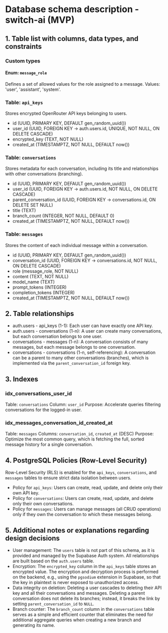 # Database schema description - switch-ai (MVP)

## 1. Table list with columns, data types, and constraints

### Custom types

#### Enum: `message_role`

Defines a set of allowed values for the role assigned to a message. Values: 'user', 'assistant', 'system'.

### Table: `api_keys`

Stores encrypted OpenRouter API keys belonging to users.

* id (UUID, PRIMARY KEY, DEFAULT gen\_random\_uuid())
* user\_id (UUID, FOREIGN KEY -> auth.users.id, UNIQUE, NOT NULL, ON DELETE CASCADE)
* encrypted\_key (TEXT, NOT NULL)
* created\_at (TIMESTAMPTZ, NOT NULL, DEFAULT now())

### Table: `conversations`

Stores metadata for each conversation, including its title and relationships with other conversations (branching).

* id (UUID, PRIMARY KEY, DEFAULT gen\_random\_uuid())
* user\_id (UUID, FOREIGN KEY -> auth.users.id, NOT NULL, ON DELETE CASCADE)
* parent\_conversation\_id (UUID, FOREIGN KEY -> conversations.id, ON DELETE SET NULL)
* title (TEXT)
* branch\_count (INTEGER, NOT NULL, DEFAULT 0)
* created\_at (TIMESTAMPTZ, NOT NULL, DEFAULT now())

### Table: `messages`

Stores the content of each individual message within a conversation.

* id (UUID, PRIMARY KEY, DEFAULT gen\_random\_uuid())
* conversation\_id (UUID, FOREIGN KEY -> conversations.id, NOT NULL, ON DELETE CASCADE)
* role (message\_role, NOT NULL)
* content (TEXT, NOT NULL)
* model\_name (TEXT)
* prompt\_tokens (INTEGER)
* completion\_tokens (INTEGER)
* created\_at (TIMESTAMPTZ, NOT NULL, DEFAULT now())

## 2. Table relationships

* auth.users - api\_keys (1-1): Each user can have exactly one API key.
* auth.users - conversations (1-n): A user can create many conversations, but each conversation belongs to one user.
* conversations - messages (1-n): A conversation consists of many messages, but each message belongs to one conversation.
* conversations - conversations (1-n, self-referencing): A conversation can be a parent to many other conversations (branches), which is implemented via the `parent_conversation_id` foreign key.

## 3. Indexes

### idx\_conversations\_user\_id

Table: `conversations`
Column: `user_id`
Purpose: Accelerate queries filtering conversations for the logged-in user.

### idx\_messages\_conversation\_id\_created\_at

Table: `messages`
Columns: `conversation_id`, `created_at` (DESC)
Purpose: Optimize the most common query, which is fetching the full, sorted message history for a single conversation.

## 4. PostgreSQL Policies (Row-Level Security)

Row-Level Security (RLS) is enabled for the `api_keys`, `conversations`, and `messages` tables to ensure strict data isolation between users.

* Policy for `api_keys`: Users can create, read, update, and delete only their own API key.
* Policy for `conversations`: Users can create, read, update, and delete only their own conversations.
* Policy for `messages`: Users can manage messages (all CRUD operations) only if they own the conversation to which these messages belong.

## 5. Additional notes or explanations regarding design decisions

* User management: The `users` table is not part of this schema, as it is provided and managed by the Supabase Auth system. All relationships are built based on the `auth.users` table.
* Encryption: The `encrypted_key` column in the `api_keys` table stores an encrypted value. The encryption and decryption process is performed on the backend, e.g., using the `pgsodium` extension in Supabase, so that the key in plaintext is never exposed to unauthorized access.
* Data integrity on deletion: Deleting a user cascades to deleting their API key and all their conversations and messages. Deleting a parent conversation does not delete its branches; instead, it breaks the link by setting `parent_conversation_id` to `NULL`.
* Branch counter: The `branch_count` column in the `conversations` table serves as a simple and efficient counter that eliminates the need for additional aggregate queries when creating a new branch and generating its name.
